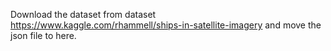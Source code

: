 Download the dataset from dataset https://www.kaggle.com/rhammell/ships-in-satellite-imagery and move the json file to here.
